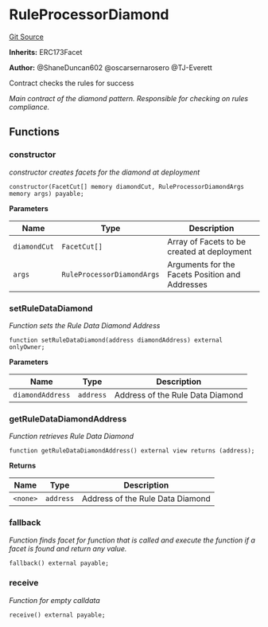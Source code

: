 # RuleProcessorDiamond
[Git Source](https://github.com/thrackle-io/Tron/blob/239d60d1c3cbbef1a9f14ff953593a8a908ddbe0/src/economic/ruleProcessor/RuleProcessorDiamond.sol)

**Inherits:**
ERC173Facet

**Author:**
@ShaneDuncan602 @oscarsernarosero @TJ-Everett

Contract checks the rules for success

*Main contract of the diamond pattern. Responsible for checking
on rules compliance.*


## Functions
### constructor

*constructor creates facets for the diamond at deployment*


```solidity
constructor(FacetCut[] memory diamondCut, RuleProcessorDiamondArgs memory args) payable;
```
**Parameters**

|Name|Type|Description|
|----|----|-----------|
|`diamondCut`|`FacetCut[]`|Array of Facets to be created at deployment|
|`args`|`RuleProcessorDiamondArgs`|Arguments for the Facets Position and Addresses|


### setRuleDataDiamond

*Function sets the Rule Data Diamond Address*


```solidity
function setRuleDataDiamond(address diamondAddress) external onlyOwner;
```
**Parameters**

|Name|Type|Description|
|----|----|-----------|
|`diamondAddress`|`address`|Address of the Rule Data Diamond|


### getRuleDataDiamondAddress

*Function retrieves Rule Data Diamond*


```solidity
function getRuleDataDiamondAddress() external view returns (address);
```
**Returns**

|Name|Type|Description|
|----|----|-----------|
|`<none>`|`address`|Address of the Rule Data Diamond|


### fallback

*Function finds facet for function that is called and execute the function if a facet is found and return any value.*


```solidity
fallback() external payable;
```

### receive

*Function for empty calldata*


```solidity
receive() external payable;
```

